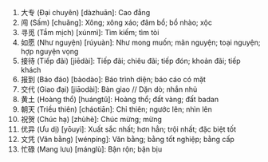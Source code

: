 1. 大专 (Đại chuyên) [dàzhuān]: Cao đẳng
2. 闯 (Sấm) [chuǎng]: Xông; xông xáo; đâm bổ; bổ nhào; xộc
3. 寻觅 (Tầm mịch) [xúnmì]: Tìm kiếm; tìm tòi
4. 如愿 (Như nguyện) [rúyuàn]: Như mong muốn; mãn nguyện; toại nguyện; hợp nguyện vọng
5. 接待 (Tiếp đãi) [jiēdài]: Tiếp đãi; chiêu đãi; tiếp đón; khoản đãi; tiếp khách
6. 报到 (Báo đáo) [bàodào]: Báo trình diện; báo cáo có mặt
7. 交代 (Giao đại) [jiāodài]: Bàn giao // Dặn dò; nhắn nhủ
8. 黄土 (Hoàng thổ) [huángtǔ]: Hoàng thổ; đất vàng; đất badan
9. 朝天 (Triều thiên) [cháotiān]: Chỉ thiên; ngước lên; nhìn lên
10. 祝贺 (Chúc hạ) [zhùhè]: Chúc mừng; mừng
11. 优异 (Ưu dị) [yōuyì]: Xuất sắc nhất; hơn hẳn; trội nhất; đặc biệt tốt
12. 文凭 (Văn bằng) [wénpíng]: Văn bằng; bằng tốt nghiệp; bằng cấp
13. 忙碌 (Mang lưu) [mánglù]: Bận rộn; bận bịu